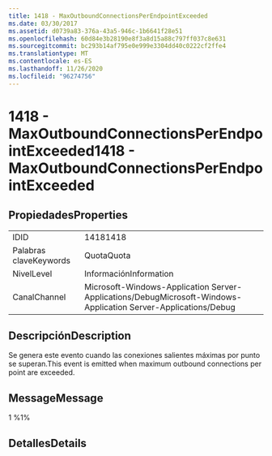 ```yaml
---
title: 1418 - MaxOutboundConnectionsPerEndpointExceeded
ms.date: 03/30/2017
ms.assetid: d0739a83-376a-43a5-946c-1b6641f28e51
ms.openlocfilehash: 60d84e3b28190e8f3a8d15a88c797ff037c8e631
ms.sourcegitcommit: bc293b14af795e0e999e3304dd40c0222cf2ffe4
ms.translationtype: MT
ms.contentlocale: es-ES
ms.lasthandoff: 11/26/2020
ms.locfileid: "96274756"
---
```

# <a name="1418---maxoutboundconnectionsperendpointexceeded"></a><span data-ttu-id="3735a-102">1418 - MaxOutboundConnectionsPerEndpointExceeded</span><span class="sxs-lookup"><span data-stu-id="3735a-102">1418 - MaxOutboundConnectionsPerEndpointExceeded</span></span>

## <a name="properties"></a><span data-ttu-id="3735a-103">Propiedades</span><span class="sxs-lookup"><span data-stu-id="3735a-103">Properties</span></span>  
  
|||  
|-|-|  
|<span data-ttu-id="3735a-104">ID</span><span class="sxs-lookup"><span data-stu-id="3735a-104">ID</span></span>|<span data-ttu-id="3735a-105">1418</span><span class="sxs-lookup"><span data-stu-id="3735a-105">1418</span></span>|  
|<span data-ttu-id="3735a-106">Palabras clave</span><span class="sxs-lookup"><span data-stu-id="3735a-106">Keywords</span></span>|<span data-ttu-id="3735a-107">Quota</span><span class="sxs-lookup"><span data-stu-id="3735a-107">Quota</span></span>|  
|<span data-ttu-id="3735a-108">Nivel</span><span class="sxs-lookup"><span data-stu-id="3735a-108">Level</span></span>|<span data-ttu-id="3735a-109">Información</span><span class="sxs-lookup"><span data-stu-id="3735a-109">Information</span></span>|  
|<span data-ttu-id="3735a-110">Canal</span><span class="sxs-lookup"><span data-stu-id="3735a-110">Channel</span></span>|<span data-ttu-id="3735a-111">Microsoft-Windows-Application Server-Applications/Debug</span><span class="sxs-lookup"><span data-stu-id="3735a-111">Microsoft-Windows-Application Server-Applications/Debug</span></span>|  
  
## <a name="description"></a><span data-ttu-id="3735a-112">Descripción</span><span class="sxs-lookup"><span data-stu-id="3735a-112">Description</span></span>  

 <span data-ttu-id="3735a-113">Se genera este evento cuando las conexiones salientes máximas por punto se superan.</span><span class="sxs-lookup"><span data-stu-id="3735a-113">This event is emitted when maximum outbound connections per point are exceeded.</span></span>  
  
## <a name="message"></a><span data-ttu-id="3735a-114">Message</span><span class="sxs-lookup"><span data-stu-id="3735a-114">Message</span></span>  

 <span data-ttu-id="3735a-115">1 %</span><span class="sxs-lookup"><span data-stu-id="3735a-115">1%</span></span>  
  
## <a name="details"></a><span data-ttu-id="3735a-116">Detalles</span><span class="sxs-lookup"><span data-stu-id="3735a-116">Details</span></span>
